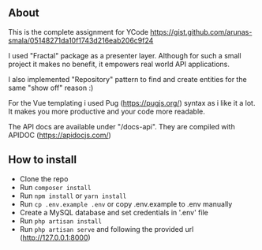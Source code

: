 ## About

 This is the complete assignment for YCode https://gist.github.com/arunas-smala/05148271da10f1743d216eab206c9f24

I used "Fractal" package as a presenter layer. Although for such a small project it makes no benefit, it empowers real world API applications.

I also implemented "Repository" pattern to find and create entities for the same "show off" reason :)

For the Vue templating i used Pug (https://pugjs.org/)  syntax as i like it a lot. It makes you more productive and your code more readable.  

The API docs are available under "/docs-api". They are compiled with  APIDOC (https://apidocjs.com/)
 

## How to install

- Clone the repo 
- Run `composer install`
- Run `npm install` or `yarn install`
- Run `cp .env.example .env` or copy .env.example to .env manually 
- Create a MySQL database and set credentials in '.env' file
- Run `php artisan install`
- Run `php artisan serve` and following the provided url (http://127.0.0.1:8000)
